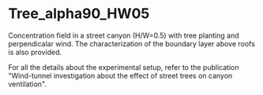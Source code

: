 # Tree_alpha90_HW05
Concentration field in a street canyon (H/W=0.5) with tree planting and perpendicalar wind. 
The characterization of the boundary layer above roofs is also provided.

For all the details about the experimental setup, refer to the publication "Wind-tunnel investigation about the effect of street trees on canyon ventilation".
